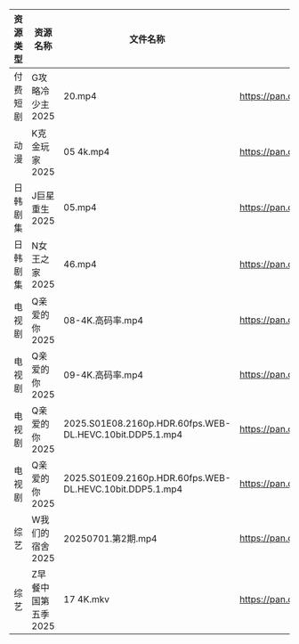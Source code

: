| 资源类型 | 资源名称         | 文件名称                                                     | 分享链接                                | 更新时间                |
| ---- | ------------ | -------------------------------------------------------- | ----------------------------------- | ------------------- |
| 付费短剧 | G攻略冷少主2025   | 20.mp4                                                   | https://pan.quark.cn/s/1914edeeaf5d | 2025-07-01 16:22:16 |
| 动漫   | K克金玩家2025    | 05 4k.mp4                                                | https://pan.quark.cn/s/746f246d3892 | 2025-07-01 16:26:14 |
| 日韩剧集 | J巨星重生2025    | 05.mp4                                                   | https://pan.quark.cn/s/7c0af2ff15ea | 2025-07-01 16:25:04 |
| 日韩剧集 | N女王之家2025    | 46.mp4                                                   | https://pan.quark.cn/s/a85463f38f49 | 2025-07-01 16:29:29 |
| 电视剧  | Q亲爱的你2025    | 08-4K.高码率.mp4                                            | https://pan.quark.cn/s/1daa10912099 | 2025-07-01 16:30:40 |
| 电视剧  | Q亲爱的你2025    | 09-4K.高码率.mp4                                            | https://pan.quark.cn/s/1daa10912099 | 2025-07-01 16:30:50 |
| 电视剧  | Q亲爱的你2025    | 2025.S01E08.2160p.HDR.60fps.WEB-DL.HEVC.10bit.DDP5.1.mp4 | https://pan.quark.cn/s/1daa10912099 | 2025-07-01 16:30:55 |
| 电视剧  | Q亲爱的你2025    | 2025.S01E09.2160p.HDR.60fps.WEB-DL.HEVC.10bit.DDP5.1.mp4 | https://pan.quark.cn/s/1daa10912099 | 2025-07-01 16:30:59 |
| 综艺   | W我们的宿舍2025   | 20250701.第2期.mp4                                         | https://pan.quark.cn/s/f9a388d84b7d | 2025-07-01 16:42:54 |
| 综艺   | Z早餐中国第五季2025 | 17 4K.mkv                                                | https://pan.quark.cn/s/8bf6a96b483b | 2025-07-01 16:39:09 |
